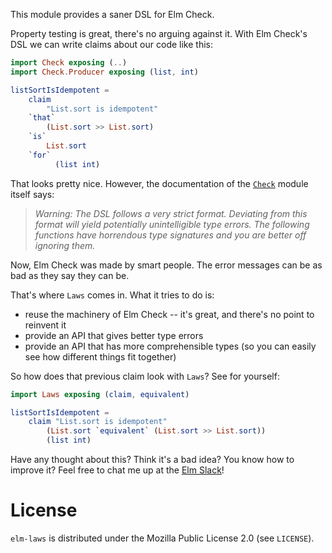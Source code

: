 This module provides a saner DSL for Elm Check.

Property testing is great, there's no arguing against it. With Elm Check's DSL
we can write claims about our code like this:

```elm
import Check exposing (..)
import Check.Producer exposing (list, int)

listSortIsIdempotent =
    claim
        "List.sort is idempotent"
    `that`
        (List.sort >> List.sort)
    `is`
        List.sort
    `for`
          (list int)
```

That looks pretty nice. However, the documentation of the
[`Check`](http://package.elm-lang.org/packages/elm-community/elm-check/latest/Check)
module itself says:

> _Warning: The DSL follows a very strict format. Deviating from this format
will yield potentially unintelligible type errors. The following functions have
horrendous type signatures and you are better off ignoring them._

Now, Elm Check was made by smart people. The error messages can be as bad as
they say they can be.

That's where `Laws` comes in. What it tries to do is:

* reuse the machinery of Elm Check -- it's great, and there's no point to
  reinvent it
* provide an API that gives better type errors
* provide an API that has more comprehensible types (so you can easily see how
  different things fit together)

So how does that previous claim look with `Laws`? See for yourself:

```elm
import Laws exposing (claim, equivalent)

listSortIsIdempotent =
    claim "List.sort is idempotent"
        (List.sort `equivalent` (List.sort >> List.sort))
        (list int)
```

Have any thought about this? Think it's a bad idea? You know how to improve it?
Feel free to chat me up at the [Elm Slack](https://elmlang.slack.com/)!

# License

`elm-laws` is distributed under the Mozilla Public License 2.0 (see `LICENSE`).